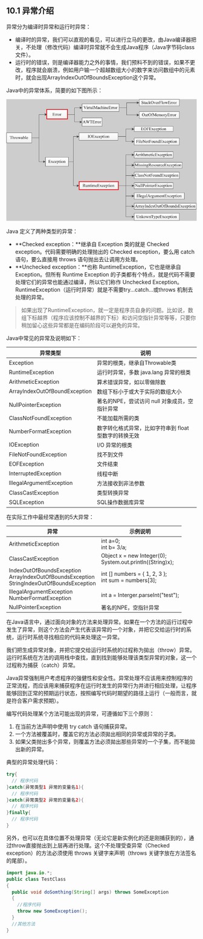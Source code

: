 ## 10.1 异常介绍

异常分为编译时异常和运行时异常：

- 编译时的异常，我们可以直观的看见，可以进行立马的更改，由Java编译器把关，不处理（修改代码）编译时异常就不会生成Java程序（Java字节码class文件）。
- 运行时的错误，则是编译器能力之外的事情，我们预料不到的错误，如果不更改，程序就会崩溃，例如用户输一个超越数组大小的数字来访问数组中的元素时，就会出现ArrayIndexOutOfBoundsException这个异常。

Java中的异常体系，简要的如下图所示：

![img](images/javaException.png)

Java 定义了两种类型的异常：

- **Checked exception：**继承自 Exception 类的就是 Checked exception。代码需要明确的处理抛出的 Checked exception，要么用 catch 语句，要么直接用 throws 语句抛出去让调用方处理。
- **Unchecked exception：**也称 RuntimeException，它也是继承自 Exception。但所有 Runtime Exception 的子类都有个特点，就是代码不需要处理它们的异常也能通过编译，所以它们称作 Unchecked Exception。RuntimeException（运行时异常）就是不需要try...catch...或throws 机制去处理的异常。

> 如果出现了RuntimeException，就一定是程序员自身的问题。比如说，数组下标越界（程序应该控制不越界的下标）和访问空指针异常等等，只要你稍加留心这些异常都是在编码阶段可以避免的异常。

Java中常见的异常及说明如下：

| 异常类型                      | 说明                                                  |
| ----------------------------- | ----------------------------------------------------- |
| Exception                     | 异常的根类，继承自Throwable类                         |
| RuntimeException              | 运行时异常，多数 java.lang 异常的根类                 |
| ArithmeticException           | 算术错误异常，如以零做除数                            |
| ArraylndexOutOfBoundException | 数组下标小于或大于实际的数组大小                      |
| NullPointerException          | 著名的NPE，尝试访问 null 对象成员，空指针异常         |
| ClassNotFoundException        | 不能加载所需的类                                      |
| NumberFormatException         | 数字转化格式异常，比如字符串到 float 型数字的转换无效 |
| IOException                   | I/O 异常的根类                                        |
| FileNotFoundException         | 找不到文件                                            |
| EOFException                  | 文件结束                                              |
| InterruptedException          | 线程中断                                              |
| IllegalArgumentException      | 方法接收到非法参数                                    |
| ClassCastException            | 类型转换异常                                          |
| SQLException                  | SQL操作数据库异常                                     |

在实际工作中最经常遇到的5大异常：

| 异常                                                         | 示例说明                                                     |
| ------------------------------------------------------------ | ------------------------------------------------------------ |
| ArithmeticException                                          | int a=0;<br/>int b= 3/a;                                     |
| ClassCastException                                           | Object x = new Integer(0);<br/>System.out.println((String)x); |
| IndexOutOfBoundsException<br/>    ArrayIndexOutOfBoundsException<br/>    StringIndexOutOfBoundsException | int [] numbers = { 1, 2, 3 };<br/>int sum = numbers[3];      |
| IllegalArgumentException<br/>    NumberFormatException       | int a = Interger.parseInt("test");                           |
| NullPointerException                                         | 著名的NPE，空指针异常                                        |

在Java语言中，通过面向对象的方法来处理异常。如果在一个方法的运行过程中发生了异常，则这个方法会产生代表该异常的一个对象，并把它交给运行时的系统，运行时系统寻找相应的代码来处理这一异常。

我们把生成异常对象，并把它提交给运行时系统的过程称为拋出（throw）异常。运行时系统在方法的调用栈中查找，直到找到能够处理该类型异常的对象，这一个过程称为捕获（catch）异常。

Java异常强制用户考虑程序的强健性和安全性。异常处理不应该用来控制程序的正常流程，而应该用来捕获程序在运行时发生的异常行为并进行相应处理，让程序能够回到正常的预期运行状态，按照编写代码时期望的路径上运行（一般而言，就是符合客户需求预期）。

编写代码处理某个方法可能出现的异常，可遵循如下三个原则：

1. 在当前方法声明中使用 try catch 语句捕获异常。
2. 一个方法被覆盖时，覆盖它的方法必须拋出相同的异常或异常的子类。
3. 如果父类抛出多个异常，则覆盖方法必须拋出那些异常的一个子集，而不能拋出新的异常。

典型的异常处理代码：

```java
try{
  // 程序代码
}catch(异常类型1 异常的变量名1){
  // 程序代码
}catch(异常类型2 异常的变量名2){
  // 程序代码
}finally{
  // 程序代码
}
```

另外，也可以在具体位置不处理异常（无论它是新实例化的还是刚捕获到的），通过throw直接抛出到上层再进行处理。这个不处理受查异常（Checked exception）的方法必须使用 throws 关键字来声明（throws 关键字放在方法签名的尾部）。

```java
import java.io.*;
public class TestClass
{
  public void doSomthing(String[] args) throws SomeException
  {
    //程序代码
    throw new SomeException();
  }
  //其他方法
}
```

